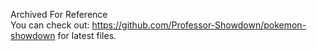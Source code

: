 Archived For Reference<br>
You can check out: https://github.com/Professor-Showdown/pokemon-showdown for latest files.
